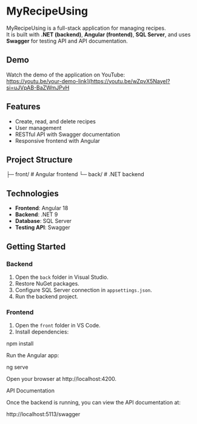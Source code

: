 # MyRecipeUsing

MyRecipeUsing is a full-stack application for managing recipes.  
It is built with **.NET (backend)**, **Angular (frontend)**, **SQL Server**, and uses **Swagger** for testing API and API documentation. 
## Demo

Watch the demo of the application on YouTube:  
https://youtu.be/your-demo-link](https://youtu.be/wZpvX5NayeI?si=uJVpAB-BaZWmJPvH 

## Features

- Create, read, and delete recipes
- User management
- RESTful API with Swagger documentation
- Responsive frontend with Angular

## Project Structure
├─ front/ # Angular frontend
└─ back/ # .NET backend

## Technologies

- **Frontend**: Angular 18
- **Backend**: .NET 9
- **Database**: SQL Server
- **Testing API**: Swagger

## Getting Started

### Backend

1. Open the `back` folder in Visual Studio.
2. Restore NuGet packages.
3. Configure SQL Server connection in `appsettings.json`.
4. Run the backend project.

### Frontend

1. Open the `front` folder in VS Code.
2. Install dependencies:


npm install

Run the Angular app:

ng serve

Open your browser at http://localhost:4200.

API Documentation

Once the backend is running, you can view the API documentation at:

http://localhost:5113/swagger




